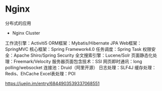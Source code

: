 <!--
 * @Descripttion: 
 * @version: 
 * @Author: WangShuaibing
 * @Date: 2020-09-27 09:26:23
 * @LastEditors: WangShuaibing
 * @LastEditTime: 2020-11-17 20:38:19
-->
# Nginx

分布式的应用
- Nginx Cluster





工作流引擎：Activiti5
ORM框架：Mybatis/Hibernate JPA
Web框架：SpringMVC
核心框架：Spring Framework4.0
任务调度：Spring Task
权限安全：Apache Shiro/Spring Security
全文搜索引擎：Lucene/Solr
页面静态化处理：Freemark/Velocity
服务器页面包含技术：SSI
网页即时通讯：long polling/websocket
连接池：Druid（阿里开源）
日志处理：SLF4J
缓存处理：Redis、EhCache
Excel表处理：POI

https://juejin.im/entry/6844903539337068551